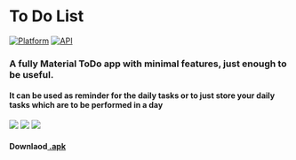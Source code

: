 # To Do List
[![Platform](https://img.shields.io/badge/platform-android-blue.svg)](http://developer.android.com/index.html)
[![API](https://img.shields.io/badge/API-19%2B-blue.svg?style=flat)](https://android-arsenal.com/api?level=19)
### A fully Material ToDo app with minimal features, just enough to be useful.
#### It can be used as reminder for the daily tasks or to just store your daily tasks which are to be performed in a day

![](https://raw.githubusercontent.com/rob729/images/master/to_do_3.png?token=Ad5e5ZVMDPAhzVH9RYgl-0SBDjqthRqOks5bnmVIwA%3D%3D)
![](https://raw.githubusercontent.com/rob729/images/master/to_do_2.png?token=Ad5e5RqV4ttVABlOpzc5LhRw8A3zdTR8ks5bnmjEwA%3D%3D)
![](https://raw.githubusercontent.com/rob729/images/master/to_do_1.png?token=Ad5e5QkP6Oj3ne1QVZAvT81UIgDcJL-vks5bnmTowA%3D%3D)

#### Downlaod[ .apk](https://drive.google.com/file/d/12bjGuyw7EgGlr8tW6Of22M2WpgEjKMQM/view?usp=sharing)
